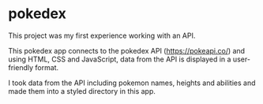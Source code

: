 # pokedex

This project was my first experience working with an API. 

This pokedex app connects to the pokedex API (https://pokeapi.co/) and using HTML, CSS and JavaScript, data from the API is displayed in a user-friendly format.

I took data from the API including pokemon names, heights and abilities and made them into a styled directory in this app.
